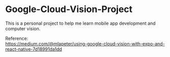 # Google-Cloud-Vision-Project
This is a personal project to help me learn mobile app development and computer vision.

Reference:<br>
https://medium.com/@mlapeter/using-google-cloud-vision-with-expo-and-react-native-7d18991da1dd